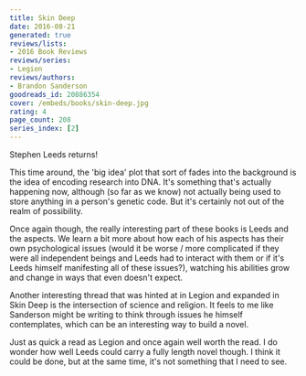 ```yaml
---
title: Skin Deep
date: 2016-08-21
generated: true
reviews/lists:
- 2016 Book Reviews
reviews/series:
- Legion
reviews/authors:
- Brandon Sanderson
goodreads_id: 20886354
cover: /embeds/books/skin-deep.jpg
rating: 4
page_count: 208
series_index: [2]
---
```

Stephen Leeds returns!  

This time around, the 'big idea' plot that sort of fades into the background is the idea of encoding research into DNA. It's something that's actually happening now, although (so far as we know) not actually being used to store anything in a person's genetic code. But it's certainly not out of the realm of possibility.  

<!--more-->

Once again though, the really interesting part of these books is Leeds and the aspects. We learn a bit more about how each of his aspects has their own psychological issues (would it be worse / more complicated if they were all independent beings and Leeds had to interact with them or if it's Leeds himself manifesting all of these issues?), watching his abilities grow and change in ways that even doesn't expect.  

Another interesting thread that was hinted at in Legion and expanded in Skin Deep is the intersection of science and religion. It feels to me like Sanderson might be writing to think through issues he himself contemplates, which can be an interesting way to build a novel.  

Just as quick a read as Legion and once again well worth the read. I do wonder how well Leeds could carry a fully length novel though. I think it could be done, but at the same time, it's not something that I need to see.